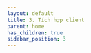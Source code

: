 ```yaml
---
layout: default
title: 3. Tích hợp client
parent: home
has_children: true
sidebar_position: 3
---
```


